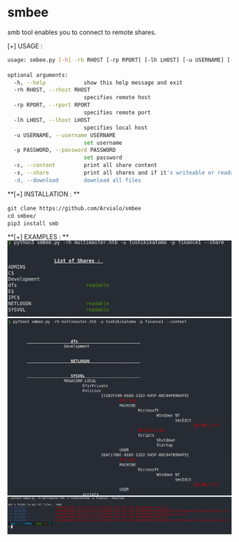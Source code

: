 # smbee
smb tool enables you to connect to remote shares.

[+] USAGE : 

```bash
usage: smbee.py [-h] -rh RHOST [-rp RPORT] [-lh LHOST] [-u USERNAME] [-p PASSWORD] [-c] [-s] [-d]

optional arguments:
  -h, --help            show this help message and exit
  -rh RHOST, --rhost RHOST
                        specifies remote host
  -rp RPORT, --rport RPORT
                        specifies remote port
  -lh LHOST, --lhost LHOST
                        specifies local host
  -u USERNAME, --username USERNAME
                        set username
  -p PASSWORD, --password PASSWORD
                        set password
  -c, --content         print all share content
  -s, --share           print all shares and if it's writeable or readable
  -d, --download        download all files
  ```
  
  **[+] INSTALLATION : **
  
  `git clone https://github.com/Arvialo/smbee`<br>
  `cd smbee/`<br>
  `pip3 install smb`
  
  **[+] EXAMPLES : **
  <img alt="example1" src="images/example1.png"><br>
  <img alt="example2" src="images/example2.png"><br>
  <img alt="example3" src="images/example3.png">
  
  
